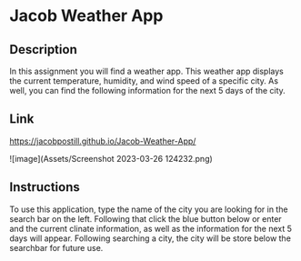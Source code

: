 # Jacob Weather App
## Description

In this assignment you will find a weather app. This weather app displays the current temperature, humidity, and wind speed of a specific city. As well, you can find the following information for the next 5 days of the city.

## Link
https://jacobpostill.github.io/Jacob-Weather-App/

![image](Assets/Screenshot 2023-03-26 124232.png)


## Instructions

To use this application, type the name of the city you are looking for in the search bar on the left. Following that click the blue button below or enter and the current clinate information, as well as the information for the next 5 days will appear. Following searching a city, the city will be store below the searchbar for future use. 


